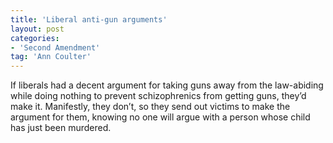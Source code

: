 ```yaml
---
title: 'Liberal anti-gun arguments'
layout: post
categories:
- 'Second Amendment'
tag: 'Ann Coulter'
---
```


If liberals had a decent argument for taking guns away from the law-abiding while doing nothing to prevent schizophrenics from getting guns, they’d make it. Manifestly, they don’t, so they send out victims to make the argument for them, knowing no one will argue with a person whose child has just been murdered.
